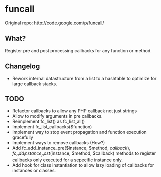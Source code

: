 # funcall

Original repo: http://code.google.com/p/funcall/

## What?

Register pre and post processing callbacks for any function or method.

## Changelog

* Rework internal datastructure from a list to a hashtable to optimize for large callback stacks.

## TODO

* Refactor callbacks to allow any PHP callback not just strings
* Allow to modify arguments in pre callbacks.
* Reimplement fc_list() as fc_list_all()
* Implement fc_list_callbacks($function)
* Implement way to stop event propagation and function execution gracefully
* Implement ways to remove callbacks (How?)
* Add fc_add_instance_pre($instance, $method, $callback), fc_add_instance_post($instance, $method, $callback) methods to register callbacks only executed for a sepecific instance only.
* Add hook for class instantiation to allow lazy loading of callbacks for instances or classes.

